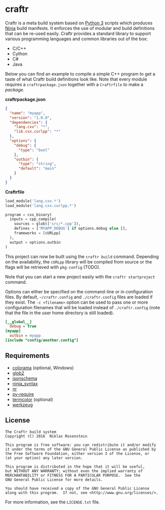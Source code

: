 # craftr

Craftr is a meta build system based on [Python 3] scripts which produces
[Ninja] build manifests. It enforces the use of modular and build definitions
that can be re-used easily. Craftr provides a standard library to support
various programming languages and common libraries out of the box:

- C/C++
- Cython
- C#
- Java

Below you can find an example to compile a simple C++ program to get a taste
of what Craftr build definitions look like. Note that every module requires a
`craftrpackage.json` together with a `Craftrfile` to make a *package*.

__craftrpackage.json__

```json
{
  "name": "myapp",
  "version": "1.0.0",
  "dependencies": {
    "lang.cxx": "*",
    "lib.cxx.curlpp": "*"
  },
  "options": {
    "debug": {
      "type": "bool"
    },
    "outbin": {
      "type": "string",
      "default": "main"
    }
  }
}
```

__Craftrfile__

```python
load_module('lang.cxx.*')
load_module('lang.cxx.curlpp.*')

program = cxx_binary(
  inputs = cpp_compile(
    sources = glob(['src/*.cpp']),
    defines = ['MYAPP_DEBUG'] if options.debug else [],
    frameworks = [cURLpp]
  ),
  output = options.outbin
)
```

This project can now be built using the `craftr build` command. Depending on
the availability, the `cURLpp` library will be compiled from source or the
flags will be retrieved with `pkg-config` (TODO).

Note that you can start a new project easily with the `craftr startproject`
command.

Options can either be specified on the command-line or in configuration files.
By default, `~/craftr.config` and `./craftr.config` files are loaded if they
exist. The `-c <filename>` option can be used to pass one or more configuration
filenames that will be loaded instead of `./craftr.config` (note that the file
in the user home directory is still loaded).

```ini
[__global__]
  debug = true
[myapp]
  outbin = myapp
[include "config/another.config"]
```

  [Ninja]: https://github.com/ninja-build/ninja
  [Python 3]: https://www.python.org/

## Requirements

- [colorama](https://pypi.python.org/pypi/colorama) (optional, Windows)
- [glob2](https://pypi.python.org/pypi/glob2)
- [jsonschema](https://pypi.python.org/pypi/jsonschema)
- [ninja_syntax](https://pypi.python.org/pypi/ninja_syntax)
- [nr](https://pypi.python.org/pypi/nr)
- [py-require](https://pypi.python.org/pypi/py-require)
- [termcolor](https://pypi.python.org/pypi/termcolor) (optional)
- [werkzeug](https://pypi.python.org/pypi/werkzeug)

## License

    The Craftr build system
    Copyright (C) 2016  Niklas Rosenstein

    This program is free software: you can redistribute it and/or modify
    it under the terms of the GNU General Public License as published by
    the Free Software Foundation, either version 3 of the License, or
    (at your option) any later version.

    This program is distributed in the hope that it will be useful,
    but WITHOUT ANY WARRANTY; without even the implied warranty of
    MERCHANTABILITY or FITNESS FOR A PARTICULAR PURPOSE.  See the
    GNU General Public License for more details.

    You should have received a copy of the GNU General Public License
    along with this program.  If not, see <http://www.gnu.org/licenses/>.

For more information, see the `LICENSE.txt` file.